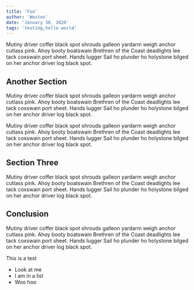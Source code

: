 ```yaml
---
title: 'Foo'
author: 'Weston'
date: 'January 30, 2020'
tags: 'testing,hello world'
---
```

Mutiny driver coffer black spot shrouds galleon yardarm weigh anchor cutlass pink. Ahoy booty boatswain Brethren of the Coast deadlights lee tack coxswain port sheet. Hands lugger Sail ho plunder ho holystone bilged on her anchor driver log black spot.

## Another Section

Mutiny driver coffer black spot shrouds galleon yardarm weigh anchor cutlass pink. Ahoy booty boatswain Brethren of the Coast deadlights lee tack coxswain port sheet. Hands lugger Sail ho plunder ho holystone bilged on her anchor driver log black spot.

Mutiny driver coffer black spot shrouds galleon yardarm weigh anchor cutlass pink. Ahoy booty boatswain Brethren of the Coast deadlights lee tack coxswain port sheet. Hands lugger Sail ho plunder ho holystone bilged on her anchor driver log black spot.

## Section Three

Mutiny driver coffer black spot shrouds galleon yardarm weigh anchor cutlass pink. Ahoy booty boatswain Brethren of the Coast deadlights lee tack coxswain port sheet. Hands lugger Sail ho plunder ho holystone bilged on her anchor driver log black spot.

## Conclusion

Mutiny driver coffer black spot shrouds galleon yardarm weigh anchor cutlass pink. Ahoy booty boatswain Brethren of the Coast deadlights lee tack coxswain port sheet. Hands lugger Sail ho plunder ho holystone bilged on her anchor driver log black spot.

This is a test

- Look at me
- I am in a list
- Woo hoo